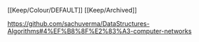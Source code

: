[[Keep/Colour/DEFAULT]] [[Keep/Archived]] 

https://github.com/sachuverma/DataStructures-Algorithms#4%EF%B8%8F%E2%83%A3-computer-networks
